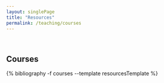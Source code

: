 ```yaml
---
layout: singlePage
title: "Resources"
permalink: /teaching/courses
---
```

<br>

## <i class="fa fa-chevron-right"></i> Courses

<table class="table table-hover">

  {% bibliography -f courses --template resourcesTemplate %}

</table>
